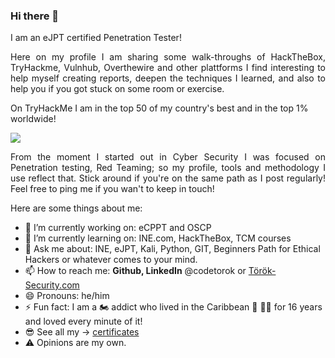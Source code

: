 ### Hi there 👋

<!--
**codetorok/codetorok** is a ✨ _special_ ✨ repository because its `README.md` (this file) appears on your GitHub profile.

Here are some ideas to get you started:

- 🔭 I’m currently working on ...
- 🌱 I’m currently learning ...
- 👯 I’m looking to collaborate on ...
- 🤔 I’m looking for help with ...
- 💬 Ask me about ...
- 📫 How to reach me: ...
- 😄 Pronouns: ...
- ⚡ Fun fact: ...
-->

<p><code<whoami</code> I am an eJPT certified Penetration Tester!</p>

<p align="justify">Here on my profile I am sharing some walk-throughs of HackTheBox, TryHackme, Vulnhub, Overthewire and other plattforms I find interesting to help myself creating reports, deepen the techniques I learned, and also to help you if you got stuck on some room or exercise.</p>

On TryHackMe I am in the top 50 of my country's best and in the top 1% worldwide!

<img src="https://github.com/codetorok/my_certificates/blob/master/images/best_top50_thm.png">

<p align="justify">From the moment I started out in Cyber Security I was focused on Penetration testing, Red Teaming; so my profile, tools and methodology I use reflect that. Stick around if you're on the same path as I post regularly! Feel free to ping me if you wan't to keep in touch!</p>

<p>Here are some things about me:</p>

- 🔭 I’m currently working on: eCPPT and OSCP
- 🌱 I’m currently learning on: INE.com, HackTheBox, TCM courses
- 💬 Ask me about: INE, eJPT, Kali, Python, GIT, Beginners Path for Ethical Hackers or whatever comes to your mind.
- 📫 How to reach me: **Github, LinkedIn** @codetorok or [Török-Security.com](http://torok-security.com)
- 😄 Pronouns: he/him
- ⚡ Fun fact: I am a 🏍️ addict who lived in the Caribbean 🦜 🏴‍☠️ for 16 years and loved every minute of it!
- 😎 See all my -> [certificates](https://www.torok-security.com/qualifications)
- ⚠️ Opinions are my own.
